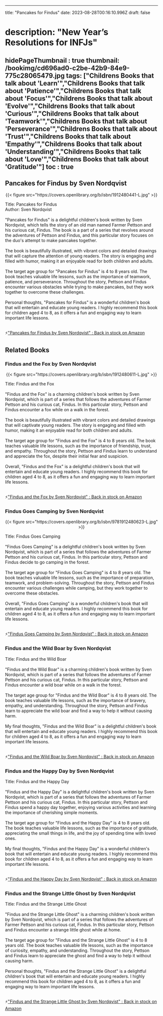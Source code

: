 
---
title: "Pancakes for Findus"
date: 2023-08-28T00:16:10.996Z
draft: false
# description: "New Year’s Resolutions for INFJs"
hidePageThumbnail : true
thumbnail: /bookimg/cd696ad0-c2be-42b9-84e9-775c28065479.jpg
tags: ["Childrens Books that talk about 'Learn'","Childrens Books that talk about 'Patience'","Childrens Books that talk about 'Focus'","Childrens Books that talk about 'Evolve'","Childrens Books that talk about 'Curious'","Childrens Books that talk about 'Teamwork'","Childrens Books that talk about 'Perseverance'","Childrens Books that talk about 'Trust'","Childrens Books that talk about 'Empathy'","Childrens Books that talk about 'Understanding'","Childrens Books that talk about 'Love'","Childrens Books that talk about 'Gratitude'"]
toc : true
---
## Pancakes for Findus by Sven Nordqvist

<center>
{{< figure src="https://covers.openlibrary.org/b/isbn/1912480441-L.jpg" >}}
</center>

Title: Pancakes for Findus</br>
Author: Sven Nordqvist</br></br>
"Pancakes for Findus" is a delightful children's book written by Sven Nordqvist, which tells the story of an old man named Farmer Pettson and his curious cat, Findus. The book is a part of a series that revolves around the adventures of Pettson and Findus, and this particular story focuses on the duo's attempt to make pancakes together.</br></br>
The book is beautifully illustrated, with vibrant colors and detailed drawings that will capture the attention of young readers. The story is engaging and filled with humor, making it an enjoyable read for both children and adults.</br></br>
The target age group for "Pancakes for Findus" is 4 to 8 years old. The book teaches valuable life lessons, such as the importance of teamwork, patience, and perseverance. Throughout the story, Pettson and Findus encounter various obstacles while trying to make pancakes, but they work together to overcome these challenges.</br></br>
Personal thoughts, "Pancakes for Findus" is a wonderful children's book that will entertain and educate young readers. I highly recommend this book for children aged 4 to 8, as it offers a fun and engaging way to learn important life lessons.</br></br>

<p>⚡<a id="aflink" href="https://www.amazon.com/gp/search?ie=UTF8&tag=klayu00-20&linkCode=ur2&linkId=6639bed89a8ad8dd2705e40644eb43d3&camp=1789&creative=9325&index=books&keywords=Pancakes for Findus by Sven Nordqvist" class="one" target="_blank" title='"Pancakes for Findus by Sven Nordqvist" : Back in stock on Amazon'>"Pancakes for Findus by Sven Nordqvist" : Back in stock on Amazon</a></p>

## Related Books
### Findus and the Fox by Sven Nordqvist
<center>
{{< figure src="https://covers.openlibrary.org/b/isbn/1912480611-L.jpg" >}}
</center>

Title: Findus and the Fox</br></br>
"Findus and the Fox" is a charming children's book written by Sven Nordqvist, which is part of a series that follows the adventures of Farmer Pettson and his curious cat, Findus. In this particular story, Pettson and Findus encounter a fox while on a walk in the forest.</br></br>
The book is beautifully illustrated with vibrant colors and detailed drawings that will captivate young readers. The story is engaging and filled with humor, making it an enjoyable read for both children and adults.</br></br>
The target age group for "Findus and the Fox" is 4 to 8 years old. The book teaches valuable life lessons, such as the importance of friendship, trust, and empathy. Throughout the story, Pettson and Findus learn to understand and appreciate the fox, despite their initial fear and suspicion.</br></br>
Overall, "Findus and the Fox" is a delightful children's book that will entertain and educate young readers. I highly recommend this book for children aged 4 to 8, as it offers a fun and engaging way to learn important life lessons.</br></br>

<p>⚡<a id="aflink" href="https://www.amazon.com/gp/search?ie=UTF8&tag=klayu00-20&linkCode=ur2&linkId=6639bed89a8ad8dd2705e40644eb43d3&camp=1789&creative=9325&index=books&keywords=Findus and the Fox by Sven Nordqvist" class="one" target="_blank" title='"Findus and the Fox by Sven Nordqvist" : Back in stock on Amazon'>"Findus and the Fox by Sven Nordqvist" : Back in stock on Amazon</a></p>

### Findus Goes Camping by Sven Nordqvist
<center>
{{< figure src="https://covers.openlibrary.org/b/isbn/9781912480623-L.jpg" >}}
</center>

Title: Findus Goes Camping</br></br>
"Findus Goes Camping" is a delightful children's book written by Sven Nordqvist, which is part of a series that follows the adventures of Farmer Pettson and his curious cat, Findus. In this particular story, Pettson and Findus decide to go camping in the forest.</br></br>
The target age group for "Findus Goes Camping" is 4 to 8 years old. The book teaches valuable life lessons, such as the importance of preparation, teamwork, and problem-solving. Throughout the story, Pettson and Findus encounter various challenges while camping, but they work together to overcome these obstacles.</br></br>
Overall, "Findus Goes Camping" is a wonderful children's book that will entertain and educate young readers. I highly recommend this book for children aged 4 to 8, as it offers a fun and engaging way to learn important life lessons.</br></br>

<p>⚡<a id="aflink" href="https://www.amazon.com/gp/search?ie=UTF8&tag=klayu00-20&linkCode=ur2&linkId=6639bed89a8ad8dd2705e40644eb43d3&camp=1789&creative=9325&index=books&keywords=Findus Goes Camping by Sven Nordqvist" class="one" target="_blank" title='"Findus Goes Camping by Sven Nordqvist" : Back in stock on Amazon'>"Findus Goes Camping by Sven Nordqvist" : Back in stock on Amazon</a></p>

### Findus and the Wild Boar by Sven Nordqvist
Title: Findus and the Wild Boar</br></br>
"Findus and the Wild Boar" is a charming children's book written by Sven Nordqvist, which is part of a series that follows the adventures of Farmer Pettson and his curious cat, Findus. In this particular story, Pettson and Findus encounter a wild boar while on a walk in the forest.</br></br>
The target age group for "Findus and the Wild Boar" is 4 to 8 years old. The book teaches valuable life lessons, such as the importance of bravery, empathy, and understanding. Throughout the story, Pettson and Findus learn to appreciate the wild boar and find a way to help it without causing harm.</br></br>
My final thoughts, "Findus and the Wild Boar" is a delightful children's book that will entertain and educate young readers. I highly recommend this book for children aged 4 to 8, as it offers a fun and engaging way to learn important life lessons.</br></br>

<p>⚡<a id="aflink" href="https://www.amazon.com/gp/search?ie=UTF8&tag=klayu00-20&linkCode=ur2&linkId=6639bed89a8ad8dd2705e40644eb43d3&camp=1789&creative=9325&index=books&keywords=Findus and the Wild Boar by Sven Nordqvist" class="one" target="_blank" title='"Findus and the Wild Boar by Sven Nordqvist" : Back in stock on Amazon'>"Findus and the Wild Boar by Sven Nordqvist" : Back in stock on Amazon</a></p>

### Findus and the Happy Day by Sven Nordqvist
Title: Findus and the Happy Day</br></br>
"Findus and the Happy Day" is a delightful children's book written by Sven Nordqvist, which is part of a series that follows the adventures of Farmer Pettson and his curious cat, Findus. In this particular story, Pettson and Findus spend a happy day together, enjoying various activities and learning the importance of cherishing simple moments.</br></br>
The target age group for "Findus and the Happy Day" is 4 to 8 years old. The book teaches valuable life lessons, such as the importance of gratitude, appreciating the small things in life, and the joy of spending time with loved ones.</br></br>
My final thoughts, "Findus and the Happy Day" is a wonderful children's book that will entertain and educate young readers. I highly recommend this book for children aged 4 to 8, as it offers a fun and engaging way to learn important life lessons.</br></br>

<p>⚡<a id="aflink" href="https://www.amazon.com/gp/search?ie=UTF8&tag=klayu00-20&linkCode=ur2&linkId=6639bed89a8ad8dd2705e40644eb43d3&camp=1789&creative=9325&index=books&keywords=Findus and the Happy Day by Sven Nordqvist" class="one" target="_blank" title='"Findus and the Happy Day by Sven Nordqvist" : Back in stock on Amazon'>"Findus and the Happy Day by Sven Nordqvist" : Back in stock on Amazon</a></p>

### Findus and the Strange Little Ghost by Sven Nordqvist
Title: Findus and the Strange Little Ghost</br></br>
"Findus and the Strange Little Ghost" is a charming children's book written by Sven Nordqvist, which is part of a series that follows the adventures of Farmer Pettson and his curious cat, Findus. In this particular story, Pettson and Findus encounter a strange little ghost while at home.</br></br>
The target age group for "Findus and the Strange Little Ghost" is 4 to 8 years old. The book teaches valuable life lessons, such as the importance of curiosity, empathy, and understanding. Throughout the story, Pettson and Findus learn to appreciate the ghost and find a way to help it without causing harm.</br></br>
Personal thoughts, "Findus and the Strange Little Ghost" is a delightful children's book that will entertain and educate young readers. I highly recommend this book for children aged 4 to 8, as it offers a fun and engaging way to learn important life lessons.</br></br>

<p>⚡<a id="aflink" href="https://www.amazon.com/gp/search?ie=UTF8&tag=klayu00-20&linkCode=ur2&linkId=6639bed89a8ad8dd2705e40644eb43d3&camp=1789&creative=9325&index=books&keywords=Findus and the Strange Little Ghost by Sven Nordqvist" class="one" target="_blank" title='"Findus and the Strange Little Ghost by Sven Nordqvist" : Back in stock on Amazon'>"Findus and the Strange Little Ghost by Sven Nordqvist" : Back in stock on Amazon</a></p>
